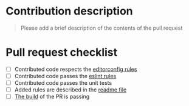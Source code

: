 # Contribution description
> Please add a brief description of the contents of the pull request

# Pull request checklist
- [ ] Contributed code respects the [editorconfig rules](.editorconfig)
- [ ] Contributed code passes the [eslint rules](.eslintrc.yaml)
- [ ] Contributed code passes the unit tests
- [ ] Added rules are described in the [readme file](README.md)
- [ ] [The build](https://travis-ci.org/webdriverio/cucumber-boilerplate) of the PR is passing
